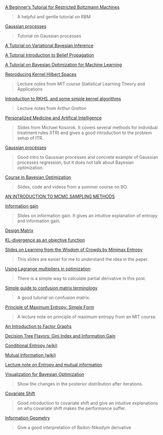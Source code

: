 [A Beginner’s Tutorial for Restricted Boltzmann Machines](https://deeplearning4j.org/restrictedboltzmannmachine)

> A helpful and gentle tutorial on RBM

[Gaussian processes](http://cs229.stanford.edu/section/cs229-gaussian_processes.pdf)

> Tutorial on Gaussian processes

[A Tutorial on Variational Bayesian Inference](http://www.orchid.ac.uk/eprints/40/1/fox_vbtut.pdf)

[A Tutorial Introduction to Belief Propagation](http://computerrobotvision.org/2009/tutorial_day/crv09_belief_propagation_v2.pdf)

[A Tutorial on Bayesian Optimization for Machine Learning](https://www.iro.umontreal.ca/~bengioy/cifar/NCAP2014-summerschool/slides/Ryan_adams_140814_bayesopt_ncap.pdf)

[Reproducing Kernel Hilbert Spaces](http://www.mit.edu/~9.520/scribe-notes/class03_gdurett.pdf)

> Lecture notes from MIT course Statistical Learning Theory and Applications

[Introduction to RKHS, and some simple kernel algorithms](http://www.gatsby.ucl.ac.uk/~gretton/coursefiles/lecture4_introToRKHS.pdf)

> Lecture notes from Arthur Gretton

[Personalized Medicine and Artifical Intelligence](http://www.stat.purdue.edu/symp2012/slides/session_15/Kosorok.pdf)

> Slides from Michael Kosorok. It covers several methods for individual treatment rules (ITR) and gives a good introduction to the problem setup of ITR.

[Gaussian processes](http://cs229.stanford.edu/section/cs229-gaussian_processes.pdf)
> Good intro to Gaussian processes and concrete example of Gaussian processes regression, but it does not talk about Bayesian optimization.

[Course in Bayesian Optimization](http://javiergonzalezh.github.io/archive4_teaching.html)
> Slides, code and videos from a summer course on BO.

[AN INTRODUCTION TO MCMC SAMPLING METHODS](http://www.statistics.com/papers/LESSON1_Notes_MCMC.pdf)

[Information gain](https://courses.cs.washington.edu/courses/cse455/10au/notes/InfoGain.pdf)
> Slides on information gain. It gives an intuitive explanation of entropy and information gain.

[Design Matrix](https://en.wikipedia.org/wiki/Design_matrix)

[KL-divergence as an objective function](http://timvieira.github.io/blog/post/2014/10/06/kl-divergence-as-an-objective-function/)

[Slides on Learning from the Wisdom of Crowds by Minimax Entropy](https://www.microsoft.com/en-us/research/wp-content/uploads/2012/12/MinimaxEnt.pdf)
> This slides are easier for me to understand the idea in the paper.

[Using Lagrange multipliers in optimization](http://kitchingroup.cheme.cmu.edu/blog/2013/02/03/Using-Lagrange-multipliers-in-optimization/)
> There is a simple way to calculate partial derivative in this post.

[Simple guide to confusion matrix terminology](http://www.dataschool.io/simple-guide-to-confusion-matrix-terminology/)
> A good tutorial on confusion matrix.

[Principle of Maximum Entropy: Simple Form](http://www-mtl.mit.edu/Courses/6.050/2003/notes/chapter9.pdf)
> A lecture note on principle of maximum entropy from an MIT course.

[An Introduction to Factor Graphs](http://people.binf.ku.dk/~thamelry/MLSB08/hal.pdf)

[Decision Tree Flavors: Gini Index and Information Gain](http://www.learnbymarketing.com/481/decision-tree-flavors-gini-info-gain/)

[Conditional Entropy (wiki)](https://en.wikipedia.org/wiki/Conditional_entropy)

[Mutual Information (wiki)](https://en.wikipedia.org/wiki/Mutual_information)

[Lecture note on Entropy and mutual information](http://www.info612.ece.mcgill.ca/lecture_02.pdf)

[Visualization for Bayesian Optimization](https://github.com/fmfn/BayesianOptimization/blob/master/examples/visualization.ipynb)
> Show the changes in the posterior distribution after iterations.

[Covariate Shift](http://sifaka.cs.uiuc.edu/jiang4/domain_adaptation/survey/node8.html)
> Good introduction to covariate shift and give an intuitive explanations on why covariate shift makes the performance suffer.

[Information Geometry](http://math.ucr.edu/home/baez/information/information_geometry_6.html)
> Give a good interpretation of Radon-Nikodym derivative
